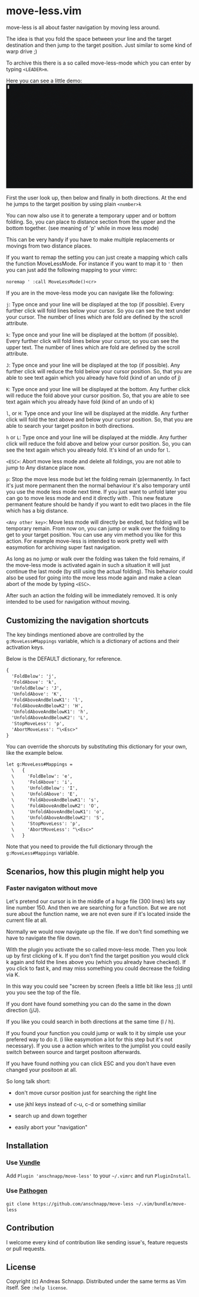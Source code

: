 # move-less.vim

move-less is all about faster navigation by moving less around.

The idea is that you fold the space between your line and the target destination and then jump to the target position. Just similar to some kind of warp drive ;) 

To archive this there is a so called move-less-mode which you can enter by typing `<LEADER>m`.




Here you can see a little demo:
![move-less demonstration](https://raw.githubusercontent.com/anschnapp/hostGifsForReadmeOtherProjects/master/move-less-demo.gif)

First the user look up, then below and finally in both directions.
At the end he jumps to the target position by using plain `<number>k`

You can now also use it to generate a temporary upper and or bottom folding. So, you can place to distance section from the upper and the bottom together. (see meaning of 'p' while in move less mode)

This can be very handy if you have to make multiple replacements or movings from two distance places. 

If you want to remap the setting you can just create a mapping which calls the function MoveLessMode.
For instance if you want to map it to `'` then you can just add the following mapping to your vimrc:

`noremap ' :call MoveLessMode()<cr>`

If you are in the move-less mode you can navigate like the following:

`j`: Type once and your line will be displayed at the top (if possible). Every further click will fold lines below your cursor. So you can see the text under your cursor. The number of lines which are fold are defined by the scroll attribute.

`k`: Type once and your line will be displayed at the bottom (if possible). Every further click will fold lines below your cursor, so you can see the upper text. The number of lines which are fold are defined by the scroll attribute.

`J`: Type once and your line will be displayed at the top (if possible). Any further click will reduce the fold below your cursor position. So, that you are able to see text again which you already have fold (kind of an undo of j)

`K`: Type once and your line will be displayed at the bottom. Any further click will reduce the fold above your cursor position. So, that you are able to see text again which you already have fold (kind of an undo of k)

`l`, or `H`: Type once and your line will be displayed at the middle. Any further click will fold the text above and below your cursor position. So, that you are able to search your target positon in both directions.

`h` or `L`: Type once and your line will be displayed at the middle. Any further click will reduce the fold above and below your cursor position. So, you can see the text again which you already fold. It's kind of an undo for `l`.

`<ESC>`: Abort move less mode and delete all foldings, you are not able to jump to Any distance place now.

`p`: Stop the move less mode but let the folding remain (p)ermanently. In fact it's just more permanent then the normal behaviour it's also temporary until you use the mode less mode next time.
If you just want to unfold later you can go to move less mode and end it directly with <ESC>. This new feature permanent feature should be handy if you want to edit two places in the file which has a big distance.

`<Any other key>`: Move less mode will directly be ended, but folding will be temporary remain. From now on, you can jump or walk over the folding to get to your target position. You can use any vim method you like for this action. For example move-less is intended to work pretty well with easymotion for archiving super fast navigation.

As long as no jump or walk over the folding was taken the fold remains, if the move-less mode is activated again in such a situation it will just continue the last mode (by still using the actual folding). 
This behavior could also be used for going into the move less mode again and make a clean abort of the mode by typing `<ESC>`.


After such an action the folding will be immediately removed. It is only intended to be used for navigation without moving.

## Customizing the navigation shortcuts

The key bindings mentioned above are controlled by the `g:MoveLess#Mappings`
variable, which is a dictionary of actions and their activation keys.

Below is the DEFAULT dictionary, for reference.

```
{
  'FoldBelow': 'j',
  'FoldAbove': 'k',
  'UnfoldBelow': 'J',
  'UnfoldAbove': 'K',
  'FoldAboveAndBelowK1': 'l',
  'FoldAboveAndBelowK2': 'H',
  'UnfoldAboveAndBelowK1': 'h',
  'UnfoldAboveAndBelowK2': 'L',
  'StopMoveLess': 'p',
  'AbortMoveLess': "\<Esc>"
}
```
  
You can override the shorcuts by substituting this dictionary for your own,
like the example below.

```
let g:MoveLess#Mappings =
  \   {
  \     'FoldBelow': 'e',
  \     'FoldAbove': 'i',
  \     'UnfoldBelow': 'I',
  \     'UnfoldAbove': 'E',
  \     'FoldAboveAndBelowK1': 's',
  \     'FoldAboveAndBelowK2': 'O',
  \     'UnfoldAboveAndBelowK1': 'o',
  \     'UnfoldAboveAndBelowK2': 'S',
  \     'StopMoveLess': 'p',
  \     'AbortMoveLess': "\<Esc>"
  \   }
```

Note that you need to provide the full dictionary through the `g:MoveLess#Mappings` variable.


## Scenarios, how this plugin might help you
### Faster navigaton without move
Let's pretend our cursor is in the middle of a huge file (300 lines) lets say line number 150. And then we are searching for a function. But we are not sure about the function name, we are not even sure if it's located inside the current file at all.

Normally we would now navigate up the file. If we don't find something we have to navigate the file down.

With the plugin you activate the so called move-less mode. Then you look up by first clicking of k. If you don't find the target position you would click k again and fold the lines above you (which you already have checked). If you click to fast k, and may miss something you could decrease the folding via K.

In this way you could see "screen by screen (feels a little bit like less ;)) until you you see the top of the file.

If you dont have found something you can do the same in the down direction (j/J).

If you like you could search in both directions at the same time (l / h).

If you found your function you could jump or walk to it by simple use your prefered way to do it. (i like easymotion a lot for this step but it's not necessary). If you use a action which writes to the jumplist you could easily switch between source and target positoon afterwards.

If you have found nothing you can click ESC and you don't have even changed your positoon at all.

So long talk short:

* don't move cursor position just for searching the right line


* use jkhl keys instead of c-u, c-d or something similiar

* search up and down together

* easily abort your "navigation"

## Installation

### Use [Vundle](https://github.com/gmarik/Vundle.vim)

Add `Plugin 'anschnapp/move-less'` to your `~/.vimrc` and run `PluginInstall`.

### Use [Pathogen](https://github.com/tpope/vim-pathogen)
```
git clone https://github.com/anschnapp/move-less ~/.vim/bundle/move-less
```

## Contribution
I welcome every kind of contribution like sending issue's, feature requests or pull requests.

## License
Copyright (c) Andreas Schnapp.  Distributed under the same terms as Vim itself.
See `:help license`.
